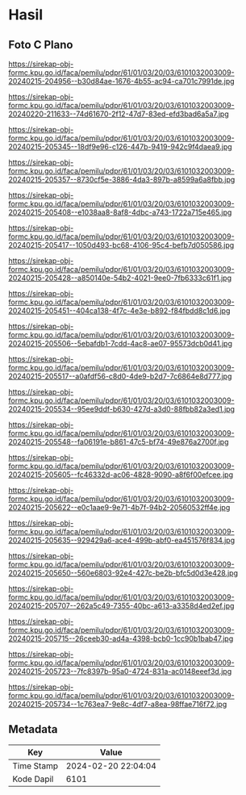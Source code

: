 # Hasil

## Foto C Plano

https://sirekap-obj-formc.kpu.go.id/faca/pemilu/pdpr/61/01/03/20/03/6101032003009-20240215-204956--b30d84ae-1676-4b55-ac94-ca701c7991de.jpg

https://sirekap-obj-formc.kpu.go.id/faca/pemilu/pdpr/61/01/03/20/03/6101032003009-20240220-211633--74d61670-2f12-47d7-83ed-efd3bad6a5a7.jpg

https://sirekap-obj-formc.kpu.go.id/faca/pemilu/pdpr/61/01/03/20/03/6101032003009-20240215-205345--18df9e96-c126-447b-9419-942c9f4daea9.jpg

https://sirekap-obj-formc.kpu.go.id/faca/pemilu/pdpr/61/01/03/20/03/6101032003009-20240215-205357--8730cf5e-3886-4da3-897b-a8599a6a8fbb.jpg

https://sirekap-obj-formc.kpu.go.id/faca/pemilu/pdpr/61/01/03/20/03/6101032003009-20240215-205408--e1038aa8-8af8-4dbc-a743-1722a715e465.jpg

https://sirekap-obj-formc.kpu.go.id/faca/pemilu/pdpr/61/01/03/20/03/6101032003009-20240215-205417--1050d493-bc68-4106-95c4-befb7d050586.jpg

https://sirekap-obj-formc.kpu.go.id/faca/pemilu/pdpr/61/01/03/20/03/6101032003009-20240215-205428--a850140e-54b2-4021-9ee0-7fb6333c61f1.jpg

https://sirekap-obj-formc.kpu.go.id/faca/pemilu/pdpr/61/01/03/20/03/6101032003009-20240215-205451--404ca138-4f7c-4e3e-b892-f84fbdd8c1d6.jpg

https://sirekap-obj-formc.kpu.go.id/faca/pemilu/pdpr/61/01/03/20/03/6101032003009-20240215-205506--5ebafdb1-7cdd-4ac8-ae07-95573dcb0d41.jpg

https://sirekap-obj-formc.kpu.go.id/faca/pemilu/pdpr/61/01/03/20/03/6101032003009-20240215-205517--a0afdf56-c8d0-4de9-b2d7-7c6864e8d777.jpg

https://sirekap-obj-formc.kpu.go.id/faca/pemilu/pdpr/61/01/03/20/03/6101032003009-20240215-205534--95ee9ddf-b630-427d-a3d0-88fbb82a3ed1.jpg

https://sirekap-obj-formc.kpu.go.id/faca/pemilu/pdpr/61/01/03/20/03/6101032003009-20240215-205548--fa06191e-b861-47c5-bf74-49e876a2700f.jpg

https://sirekap-obj-formc.kpu.go.id/faca/pemilu/pdpr/61/01/03/20/03/6101032003009-20240215-205605--fc46332d-ac06-4828-9090-a8f6f00efcee.jpg

https://sirekap-obj-formc.kpu.go.id/faca/pemilu/pdpr/61/01/03/20/03/6101032003009-20240215-205622--e0c1aae9-9e71-4b7f-94b2-20560532ff4e.jpg

https://sirekap-obj-formc.kpu.go.id/faca/pemilu/pdpr/61/01/03/20/03/6101032003009-20240215-205635--929429a6-ace4-499b-abf0-ea451576f834.jpg

https://sirekap-obj-formc.kpu.go.id/faca/pemilu/pdpr/61/01/03/20/03/6101032003009-20240215-205650--560e6803-92e4-427c-be2b-bfc5d0d3e428.jpg

https://sirekap-obj-formc.kpu.go.id/faca/pemilu/pdpr/61/01/03/20/03/6101032003009-20240215-205707--262a5c49-7355-40bc-a613-a3358d4ed2ef.jpg

https://sirekap-obj-formc.kpu.go.id/faca/pemilu/pdpr/61/01/03/20/03/6101032003009-20240215-205715--26ceeb30-ad4a-4398-bcb0-1cc90b1bab47.jpg

https://sirekap-obj-formc.kpu.go.id/faca/pemilu/pdpr/61/01/03/20/03/6101032003009-20240215-205723--7fc8397b-95a0-4724-831a-ac0148eeef3d.jpg

https://sirekap-obj-formc.kpu.go.id/faca/pemilu/pdpr/61/01/03/20/03/6101032003009-20240215-205734--1c763ea7-9e8c-4df7-a8ea-98ffae716f72.jpg


## Metadata

| Key        | Value               |
| ---------- | ------------------- |
| Time Stamp | 2024-02-20 22:04:04 |
| Kode Dapil | 6101                |



